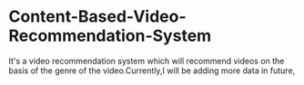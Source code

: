 # Content-Based-Video-Recommendation-System

It's a video recommendation system which will recommend videos on the basis of the genre of the video.Currently,I will be adding more data in future,
